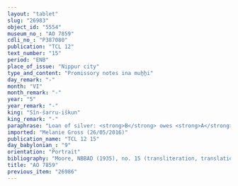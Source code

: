 ```yaml
---
layout: "tablet"
slug: "26983"
object_id: "5554"
museum_no_: "AO 7859"
cdli_no_: "P387080"
publication: "TCL 12"
text_number: "15"
period: "ENB"
place_of_issue: "Nippur city"
type_and_content: "Promissory notes ina muẖẖi"
day_remark: "-"
month: "VI"
month_remark: "-"
year: "5"
year_remark: "-"
king: "Sîn-šarru-iškun"
king_remark: "-"
paraphrase: "Loan of silver: <strong>B</strong> owes <strong>A</strong> [x] minas and 43 shekels of silver without interest (<em>qaqqadu</em>). Beginning with the following month, that is, Ta&scaron;rīt (VII), the debt will bear an interest of 1/5 shekel of silver per shekel (20% p.a.). The share of the prebend (<em>isqu</em>) of <strong>B</strong> is placed as a pledge. 5 witnesses and the scribe.<br /> &nbsp;<br /> <strong>A</strong> = Ninurta-mudammiq/Kudurru; <strong>B</strong> = Nab&ucirc;-ahhē-erība/Balāssu; Scribe = Nab&ucirc;-mukīn-apli<br /> &nbsp;"
imported: "Melanie Gross (26/05/2016)"
publication_name: "TCL 12 15"
day_babylonian_: "9"
orientation: "Portrait"
bibliography: "Moore, NBBAD (1935), no. 15 (transliteration, translation); San Nicolò, BR 8/7 (1951), no. 66 (transliteration, translation)."
title: "AO 7859"
previous_item: "26986"
---
```

